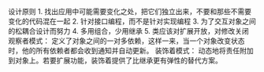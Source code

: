 设计原则
    1. 找出应用中可能需要变化之处，把它们独立出来，不要和那些不需要变化的代码混在一起
    2. 针对接口编程，而不是针对实现编程
    3. 为了交互对象之间的松耦合设计而努力
    4. 多用组合，少用继承
    5. 类应该对扩展开放，对修改关闭
观察者模式： 
    定义了对象之间的一对多依赖，这样一来，当一个对象改变状态时，他的所有依赖者都会收到通知并自动更新。
装饰着模式：
    动态地将责任附加到对象上。若要扩展功能，装饰着提供了比继承更有弹性的替代方案。